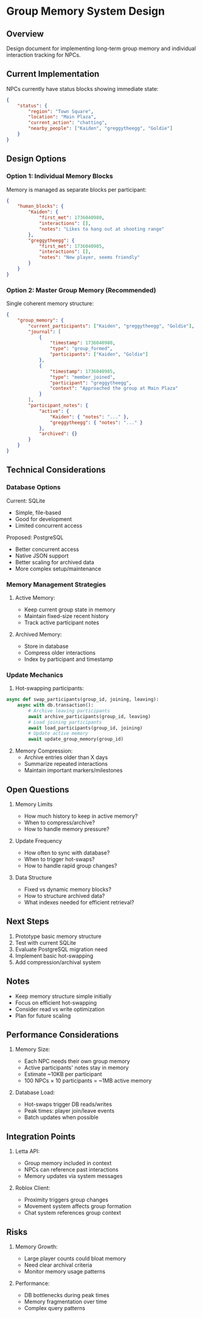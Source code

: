 # Group Memory System Design

## Overview
Design document for implementing long-term group memory and individual interaction tracking for NPCs.

## Current Implementation
NPCs currently have status blocks showing immediate state:
```json
{
    "status": {
        "region": "Town Square",
        "location": "Main Plaza",
        "current_action": "chatting",
        "nearby_people": ["Kaiden", "greggytheegg", "Goldie"]
    }
}
```

## Design Options

### Option 1: Individual Memory Blocks
Memory is managed as separate blocks per participant:
```json
{
    "human_blocks": {
        "Kaiden": {
            "first_met": 1736040980,
            "interactions": [],
            "notes": "Likes to hang out at shooting range"
        },
        "greggytheegg": {
            "first_met": 1736040985,
            "interactions": [],
            "notes": "New player, seems friendly"
        }
    }
}
```

### Option 2: Master Group Memory (Recommended)
Single coherent memory structure:
```json
{
    "group_memory": {
        "current_participants": ["Kaiden", "greggytheegg", "Goldie"],
        "journal": [
            {
                "timestamp": 1736040980,
                "type": "group_formed",
                "participants": ["Kaiden", "Goldie"]
            },
            {
                "timestamp": 1736040985,
                "type": "member_joined",
                "participant": "greggytheegg",
                "context": "Approached the group at Main Plaza"
            }
        ],
        "participant_notes": {
            "active": {
                "Kaiden": { "notes": "..." },
                "greggytheegg": { "notes": "..." }
            },
            "archived": {}
        }
    }
}
```

## Technical Considerations

### Database Options
Current: SQLite
- Simple, file-based
- Good for development
- Limited concurrent access

Proposed: PostgreSQL
- Better concurrent access
- Native JSON support
- Better scaling for archived data
- More complex setup/maintenance

### Memory Management Strategies
1. Active Memory:
   - Keep current group state in memory
   - Maintain fixed-size recent history
   - Track active participant notes

2. Archived Memory:
   - Store in database
   - Compress older interactions
   - Index by participant and timestamp

### Update Mechanics
1. Hot-swapping participants:
```python
async def swap_participants(group_id, joining, leaving):
    async with db.transaction():
        # Archive leaving participants
        await archive_participants(group_id, leaving)
        # Load joining participants
        await load_participants(group_id, joining)
        # Update active memory
        await update_group_memory(group_id)
```

2. Memory Compression:
   - Archive entries older than X days
   - Summarize repeated interactions
   - Maintain important markers/milestones

## Open Questions
1. Memory Limits
   - How much history to keep in active memory?
   - When to compress/archive?
   - How to handle memory pressure?

2. Update Frequency
   - How often to sync with database?
   - When to trigger hot-swaps?
   - How to handle rapid group changes?

3. Data Structure
   - Fixed vs dynamic memory blocks?
   - How to structure archived data?
   - What indexes needed for efficient retrieval?

## Next Steps
1. Prototype basic memory structure
2. Test with current SQLite
3. Evaluate PostgreSQL migration need
4. Implement basic hot-swapping
5. Add compression/archival system

## Notes
- Keep memory structure simple initially
- Focus on efficient hot-swapping
- Consider read vs write optimization
- Plan for future scaling

## Performance Considerations
1. Memory Size:
   - Each NPC needs their own group memory
   - Active participants' notes stay in memory
   - Estimate ~10KB per participant
   - 100 NPCs × 10 participants = ~1MB active memory

2. Database Load:
   - Hot-swaps trigger DB reads/writes
   - Peak times: player join/leave events
   - Batch updates when possible

## Integration Points
1. Letta API:
   - Group memory included in context
   - NPCs can reference past interactions
   - Memory updates via system messages

2. Roblox Client:
   - Proximity triggers group changes
   - Movement system affects group formation
   - Chat system references group context

## Risks
1. Memory Growth:
   - Large player counts could bloat memory
   - Need clear archival criteria
   - Monitor memory usage patterns

2. Performance:
   - DB bottlenecks during peak times
   - Memory fragmentation over time
   - Complex query patterns